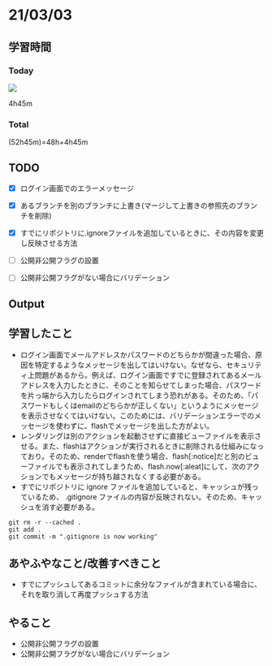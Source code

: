 # 21/03/03

## 学習時間
### Today
![](https://lh4.googleusercontent.com/gsMdPGfNlG0cby17HDRZojFwClco82Vc9Jx58jjF88ra_2FjzBbhS51ya95w8ucrDxk=s600 "")


4h45m
### Total
(52h45m)=48h+4h45m

## TODO
- [x] ログイン画面でのエラーメッセージ
- [x] あるブランチを別のブランチに上書き(マージして上書きの参照先のブランチを削除)
- [x] すでにリポジトリに.ignoreファイルを追加しているときに、その内容を変更し反映させる方法
- [ ] 公開非公開フラグの設置
- [ ] 公開非公開フラグがない場合にバリデーション


## Output


## 学習したこと
* ログイン画面でメールアドレスかパスワードのどちらかが間違った場合、原因を特定するようなメッセージを出してはいけない。なぜなら、セキュリティ上問題があるから。例えば、ログイン画面ですでに登録されてあるメールアドレスを入力したときに、そのことを知らせてしまった場合、パスワードを片っ端から入力したらログインされてしまう恐れがある。そのため、「パスワードもしくはemailのどちらかが正しくない」というようにメッセージを表示させなくてはいけない。このためには、バリデーションエラーでのメッセージを使わずに、flashでメッセージを出した方がよい。
* レンダリングは別のアクションを起動させずに直接ビューファイルを表示させる。また、flashはアクションが実行されるときに削除される仕組みになっており。そのため、renderでflashを使う場合、flash[:notice]だと別のビューファイルでも表示されてしまうため、flash.now[:aleat]にして、次のアクションでもメッセージが持ち越されなくする必要がある。
* すでにリポジトリに ignore ファイルを追加していると、キャッシュが残っているため、 .gitignore ファイルの内容が反映されない。そのため、キャッシュを消す必要がある。
```git
git rm -r --cached .
git add .
git commit -m ".gitignore is now working"

```

## あやふやなこと/改善すべきこと
* すでにプッシュしてあるコミットに余分なファイルが含まれている場合に、それを取り消して再度プッシュする方法

## やること
- 公開非公開フラグの設置
- 公開非公開フラグがない場合にバリデーション
